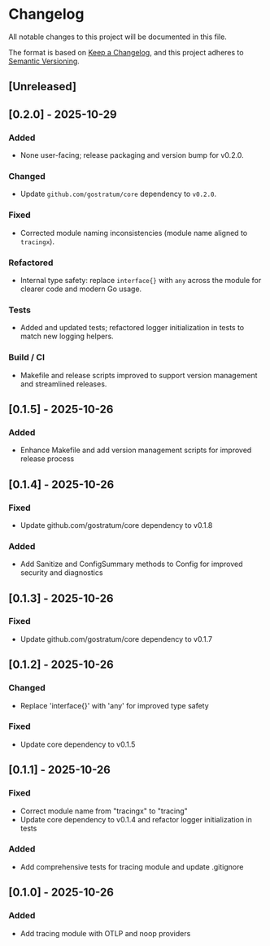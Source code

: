 # Changelog

All notable changes to this project will be documented in this file.

The format is based on [Keep a Changelog](https://keepachangelog.com/en/1.0.0/),
and this project adheres to [Semantic Versioning](https://semver.org/spec/v2.0.0.html).

## [Unreleased]


## [0.2.0] - 2025-10-29

### Added
- None user-facing; release packaging and version bump for v0.2.0.

### Changed
- Update `github.com/gostratum/core` dependency to `v0.2.0`.

### Fixed
- Corrected module naming inconsistencies (module name aligned to `tracingx`).

### Refactored
- Internal type safety: replace `interface{}` with `any` across the module for clearer code and modern Go usage.

### Tests
- Added and updated tests; refactored logger initialization in tests to match new logging helpers.

### Build / CI
- Makefile and release scripts improved to support version management and streamlined releases.



## [0.1.5] - 2025-10-26

### Added

- Enhance Makefile and add version management scripts for improved release process

## [0.1.4] - 2025-10-26

### Fixed

- Update github.com/gostratum/core dependency to v0.1.8

### Added

- Add Sanitize and ConfigSummary methods to Config for improved security and diagnostics

## [0.1.3] - 2025-10-26

### Fixed

- Update github.com/gostratum/core dependency to v0.1.7

## [0.1.2] - 2025-10-26

### Changed

- Replace 'interface{}' with 'any' for improved type safety

### Fixed

- Update core dependency to v0.1.5

## [0.1.1] - 2025-10-26

### Fixed

- Correct module name from "tracingx" to "tracing"
- Update core dependency to v0.1.4 and refactor logger initialization in tests

### Added

- Add comprehensive tests for tracing module and update .gitignore

## [0.1.0] - 2025-10-26

### Added

- Add tracing module with OTLP and noop providers